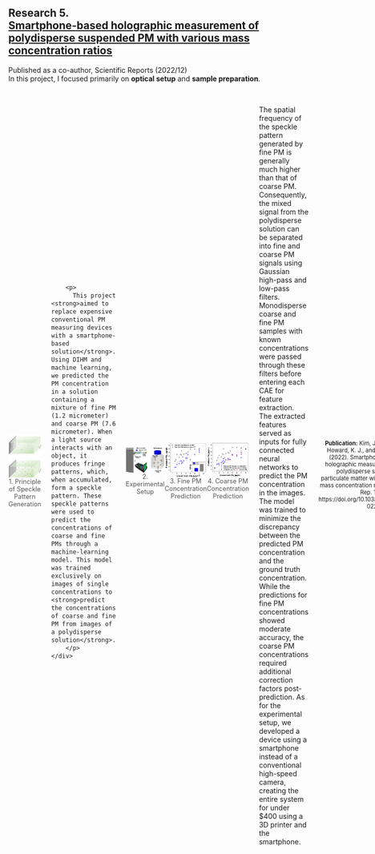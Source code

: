 <h2>Research 5. <br><a href="https://www.nature.com/articles/s41598-022-27215-6">Smartphone-based holographic measurement of polydisperse suspended PM with various mass concentration ratios</a></h2>

Published as a co-author, Scientific Reports (2022/12)<br>In this project, I focused primarily on <strong>optical setup</strong> and <strong>sample preparation</strong>.
<br>
<div style="display: flex; justify-content: space-around; align-items: center; gap: 20px;">
    <figure style="margin: 0; text-align: center;">
      <img src="/Research/figures/smart1.jpeg" alt="Velocity distribution" style="width: 250; height: auto; display: block; margin: 0 auto;">
      <figcaption style="font-size: 0.9em; color: #555;">1. Principle of Speckle Pattern Generation</figcaption>
    </figure>
    <div class="text">
        
        <p>
          This project <strong>aimed to replace expensive conventional PM measuring devices with a smartphone-based solution</strong>. Using DIHM and machine learning, we predicted the PM concentration in a solution containing a mixture of fine PM (1.2 micrometer) and coarse PM (7.6 micrometer). When a light source interacts with an object, it produces fringe patterns, which, when accumulated, form a speckle pattern. These speckle patterns were used to predict the concentrations of coarse and fine PMs through a machine-learning model. This model was trained exclusively on images of single concentrations to <strong>predict the concentrations of coarse and fine PM from images of a polydisperse solution</strong>.
        </p>
    </div>
</div>


<div style="display: flex; justify-content: space-around; align-items: center;">
  <figure style="margin: 0; text-align: center;">
    <img src="/Research/figures/smart2.png" alt="Experimental setup" style="width: 350px; height: auto; display: block; margin: 0 auto;">
    <figcaption style="font-size: 0.9em; color: #555;">2. Experimental Setup</figcaption>
  </figure>
  <figure style="margin: 0; text-align: center;">
    <img src="/Research/figures/smart3.png" alt="Fine PM concentration prediction" style="width: 250px; height: auto; display: block; margin: 0 auto;">
    <figcaption style="font-size: 0.9em; color: #555;">3. Fine PM Concentration Prediction</figcaption>
  </figure>
  <figure style="margin: 0; text-align: center;">
    <img src="/Research/figures/smart4.png" alt="Coarse PM concentration prediction" style="width: 250px; height: auto; display: block; margin: 0 auto;">
    <figcaption style="font-size: 0.9em; color: #555;">4. Coarse PM Concentration Prediction</figcaption>
  </figure>
</div>

<br>The spatial frequency of the speckle pattern generated by fine PM is generally much higher than that of coarse PM. Consequently, the mixed signal from the polydisperse solution can be separated into fine and coarse PM signals using Gaussian high-pass and low-pass filters. Monodisperse coarse and fine PM samples with known concentrations were passed through these filters before entering each CAE for feature extraction. The extracted features served as inputs for fully connected neural networks to predict the PM concentration in the images. The model was trained to minimize the discrepancy between the predicted PM concentration and the ground truth concentration. While the predictions for fine PM concentrations showed moderate accuracy, the coarse PM concentrations required additional correction factors post-prediction. As for the experimental setup, we developed a device using a smartphone instead of a conventional high-speed camera, creating the entire system for under $400 using a 3D printer and the smartphone.
<!--<br>보통 fine PM의 spatial frequency가 coarse PM의 spatial frequency보다 훨씬 높다. 그래서 우리는 가우시안 high and low pass filter로 mixture의 신호를 분리해서 fine PM과 coarse PM을 예측했다. 농도가 알려진 Monodisperse coarse and fine PM은 각각 low pass filter와 high pass filter를 거친 후에 각 CAE에 들어가서 feature가 추출된다. 추출된 feature는 각 fully connected neural network에 input으로 들어가고 output으로 이미지의 PM 농도를 예측한다. Model은 예측한 PM농도와 ground truth 농도간의 오차를 줄이는 방향으로 학습된다. 학습된 모델은 coarse PM과 fine PM이 섞여있는 solution에서 coarse와 fine PM 농도를 예측한다. Fine PM은 농도예측이 잘 되지만 coarse PM은 예측 후에 추가적인 correction factor로 보정이 필요했다. 이 연구에는 conventional한 DIHM setup이 아니라 camera 대신 smartphone을 사용한 setup을 개발했다. We created the setup for under $400 using a 3D printer and a Samsung smartphone.-->

<p style="font-size: 0.8em; text-align: right;"><br><b>Publication:</b> Kim, J., <b>Kim, Y.</b>, Howard, K. J., and Lee, S. J. (2022). Smartphone-based holographic measurement of polydisperse suspended particulate matter with various mass concentration ratios. Sci. Rep. 12, 22609. https://doi.org/10.1038/s41598-022-27215-6</p>


